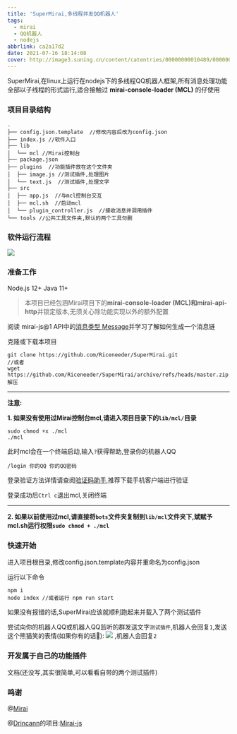 ```yaml
---
title: 'SuperMirai,多线程并发QQ机器人'
tags:
  - mirai
  - QQ机器人
  - nodejs
abbrlink: ca2a17d2
date: 2021-07-16 18:14:08
cover: http://image3.suning.cn/content/catentries/00000000010489/000000000104891717/fullimage/000000000104891717_1f.jpg
---
```


SuperMirai,在linux上运行在nodejs下的多线程QQ机器人框架,所有消息处理功能全部以子线程的形式运行,适合接触过 **mirai-console-loader (MCL)** 的仔使用

<!--more-->

### 项目目录结构

```
.
├── config.json.template  //修改内容后改为config.json
├── index.js //软件入口
├── lib
│  └── mcl //Mirai控制台
├── package.json 
├── plugins  //功能插件放在这个文件夹
│  ├── image.js //测试插件,处理图片
│  └── text.js  //测试插件,处理文字
├── src 
│  ├── app.js  //与mcl控制台交互
│  ├── mcl.sh  //启动mcl
│  └── plugin_controller.js  //接收消息并调用插件 
└── tools //公共工具文件夹,默认的两个工具勿删
```

### 软件运行流程

![](https://gitee.com/MrVanme/photos/raw/master/supermirai%E8%BF%90%E8%A1%8C%E6%B5%81%E7%A8%8B.png)

### 准备工作

Node.js 12+    Java 11+

> 本项目已经包涵Mirai项目下的**mirai-console-loader (MCL)**和**mirai-api-http**并锁定版本,无须关心除功能实现以外的额外配置

阅读 mirai-js@1 API中的[消息类型 Message](https://mirai-js-drincann.vercel.app/#/v1.x/Message?id=消息类型-message)并学习了解如何生成一个消息链

克隆或下载本项目

```
git clone https://github.com/Riceneeder/SuperMirai.git
//或者
wget https://github.com/Riceneeder/SuperMirai/archive/refs/heads/master.zip
解压
```

------

**注意:**

**1. 如果没有使用过Mirai控制台mcl,请进入项目目录下的``lib/mcl/``目录**

```
sudo chmod +x ./mcl
./mcl
```

此时mcl会在一个终端启动,输入``?``获得帮助,登录你的机器人QQ

```
/login 你的QQ 你的QQ密码
```

登录验证方法详情请查阅[验证码助手](https://txhelper.glitch.me/),推荐下载手机客户端进行验证

登录成功后``Ctrl c``退出mcl,关闭终端

------

**2. 如果以前使用过mcl,请直接将``bots``文件夹复制到``lib/mcl``文件夹下,斌赋予mcl.sh运行权限``sudo chmod + ./mcl``**

### 快速开始

进入项目根目录,修改config.json.template内容并重命名为config.json

运行以下命令

```
npm i
node index //或者运行 npm run start
```

如果没有报错的话,SuperMirai应该就顺利跑起来并载入了两个测试插件

尝试向你的机器人QQ或机器人QQ监听的群发送文字``测试插件``,机器人会回复``1``,发送这个熊猫笑的表情(如果你有的话🤡):    ![](https://gitee.com/MrVanme/photos/raw/master/39fafdafc931d89d.jpg)   ,机器人会回复``2``

### 开发属于自己的功能插件

文档(还没写,其实很简单,可以看看自带的两个测试插件)

### 鸣谢

@[Mirai](https://github.com/mamoe/mirai) 

@[Drincann](https://github.com/Drincann)的项目:[Mirai-js](https://github.com/drinkal/Mirai-js)